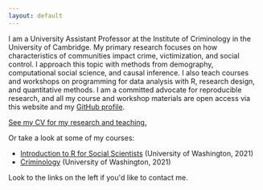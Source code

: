 ```yaml
---
layout: default
---
```


I am a University Assistant Professor at the Institute of Criminology in the University of Cambridge.
My primary research focuses on how characteristics of communities impact crime, victimization, and social control.
I approach this topic with methods from demography, computational social science, and
causal inference. I also teach courses and workshops on programming for data analysis with R, research design, and quantitative methods. I am a committed advocate for reproducible research, and all my course and workshop materials are open access via this website and my [GitHub profile](https://github.com/clanfear). 

[See my CV for my research and teaching.](https://clanfear.github.io/ccl_cv/cv_paged_one_column/cv_one_column_paged.html)

Or take a look at some of my courses:

* [Introduction to R for Social Scientists](https://clanfear.github.io/CSSS508/) (University of Washington, 2021)
* [Criminology](https://clanfear.github.io/SOC371) (University of Washington, 2021)

Look to the links on the left if you'd like to contact me.
